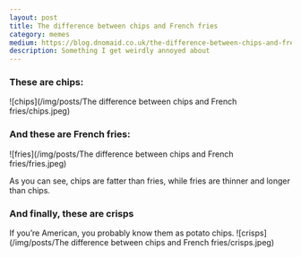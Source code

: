 ```yaml
---
layout: post
title: The difference between chips and French fries
category: memes
medium: https://blog.dnomaid.co.uk/the-difference-between-chips-and-french-fries-93f653642d5f
description: Something I get weirdly annoyed about
---
```


### These are chips:
![chips](/img/posts/The difference between chips and French fries/chips.jpeg)


### And these are French fries:
![fries](/img/posts/The difference between chips and French fries/fries.jpeg)


As you can see, chips are fatter than fries, while fries are thinner and longer than chips.

### And finally, these are crisps
If you’re American, you probably know them as potato chips.
![crisps](/img/posts/The difference between chips and French fries/crisps.jpeg)

